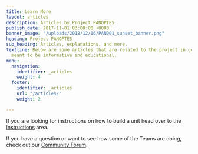 ```yaml
---
title: Learn More
layout: articles
description: Articles by Project PANOPTES
publish_date: 2017-11-01 03:00:00 +0000
banner_image: "/uploads/2018/12/16/PAN001_sunset_banner.png"
heading: Project PANOPTES
sub_heading: Articles, explanations, and more.
textline: Below are some articles that are related to the project in general and are
  meant to be informative and educational.
menu:
  navigation:
    identifier: _articles
    weight: 4
  footer:
    identifier: _articles
    url: "/articles/"
    weight: 2

---
```

If you are looking for instructions on how to build a unit head over to the [Instructions](/instructions) area.

If you have a question or want to see how some of the Teams are doing, check out our [Community Forum](https://forum.projectpanoptes.org).